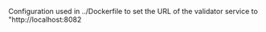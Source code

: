 Configuration used in ../Dockerfile to set the URL of the validator service to "http://localhost:8082
